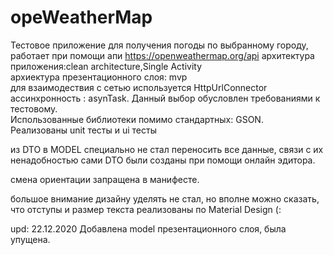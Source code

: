 # opeWeatherMap
Тестовое приложение для получения погоды по выбранному городу, работает при помощи апи https://openweathermap.org/api
архитектура приложения:clean architecture,Single Activity<br />
архиектура презентационного слоя: mvp<br />
для взаимодествия с сетью используется HttpUrlConnector<br />
ассинхронность : asynTask. Данный выбор обусловлен требованиями к тестовому.<br />
Использованные библиотеки помимо стандартных: GSON.<br />
Реализованы unit тесты и ui тесты<br />

из DTO в MODEL специально не стал переносить все данные, связи c их ненадобностью 
сами DTO были созданы при помощи онлайн эдитора.

смена ориентации запращена в манифесте.

большое внимание дизайну уделять не стал, но вполне можно сказать, что отступы и размер текста реализованы по Material Design (:

upd: 22.12.2020
Добавлена model презентационного слоя, была упущена.
